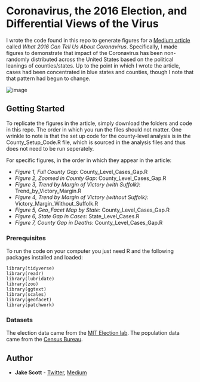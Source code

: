# Coronavirus, the 2016 Election, and Differential Views of the Virus
I wrote the code found in this repo to generate figures for a [Medium article](https://medium.com/@jakepscott16/what-2016-can-tell-us-about-coronavirus-6dd395c7b64) called *What 2016 Can Tell Us About Coronavirus*. Specifically, I made figures to demonstrate that impact of the Coronavirus has been non-randomly distributed across the United States based on the political leanings of counties/states. Up to the point in which I wrote the article, cases had been concentrated in blue states and counties, though I note that that pattern had begun to change.

![image](https://user-images.githubusercontent.com/56490913/88094007-d475a480-cb60-11ea-8374-33b30e23ade5.png)


## Getting Started

To replicate the figures in the article, simply download the folders and code in this repo. The order in which you run the files should not matter. One wrinkle to note is that the set up code for the county-level analysis is in the County_Setup_Code.R file, which is sourced in the analysis files and thus does not need to be run seperately. 

For specific figures, in the order in which they appear in the article:
* *Figure 1, Full County Gap*: County_Level_Cases_Gap.R
* *Figure 2, Zoomed in County Gap*: County_Level_Cases_Gap.R
* *Figure 3, Trend by Margin of Victory (with Suffolk)*: Trend_by_Victory_Margin.R
* *Figure 4, Trend by Margin of Victory (without Suffolk)*: Victory_Margin_Without_Suffolk.R
* *Figure 5, Geo_Facet Map by State*: County_Level_Cases_Gap.R
* *Figure 6, State Gap in Cases*: State_Level_Cases.R
* *Figure 7, County Gap in Deaths*: County_Level_Cases_Gap.R

### Prerequisites

To run the code on your computer you just need R and the following packages installed and loaded:

```
library(tidyverse)
library(readr)
library(lubridate)
library(zoo)
library(ggtext)
library(scales)
library(geofacet)
library(patchwork)
```

### Datasets
The election data came from the [MIT Election lab](https://dataverse.harvard.edu/dataset.xhtml?persistentId=doi:10.7910/DVN/VOQCHQ). The population data came from the [Census Bureau](https://www.census.gov/data/tables/time-series/demo/popest/2010s-counties-total.html). 

## Author

* **Jake Scott** - [Twitter](https://twitter.com/jakepscott2020), [Medium](https://medium.com/@jakepscott16)

